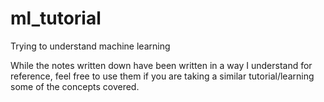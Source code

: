 # ml_tutorial
Trying to understand machine learning

While the notes written down have been written in a way I understand for reference, feel free to use them if you are taking a similar tutorial/learning some of the concepts covered.
